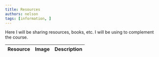 ```yaml
---
title: Resources
authors: nelson
tags: [information, ]
---
```


Here I will be sharing resources, books, etc. I will be using to complement the course. 


| Resource | Image | Description |
| -------- | ----- | ----------- |
